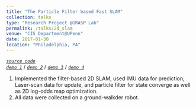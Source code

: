 ```yaml
---
title: "The Particle Filter based Fast SLAM"
collection: talks
type: "Research Project @GRASP Lab"
permalink: /talks/2d_slam
venue: "CIS Department@UPenn"
date: 2017-01-30
location: "Philadelphia, PA"
---
```


*[`source code`](https://github.com/haoyuanz13/Machine_Learning_in_Robotics/tree/master/2D_SLAM)*     
*[`demo 1`](https://drive.google.com/open?id=0B-YfsvV6PlJRZVpQeHVUY0dpLWc)* / *[`demo 2`](https://drive.google.com/open?id=0B-YfsvV6PlJRb3MxMHRhb2c4UWc)* / *[`demo 3`](https://drive.google.com/open?id=0B-YfsvV6PlJRemJpVEJrOHhPQ28)* / *[`demo 4`](https://drive.google.com/open?id=0B-YfsvV6PlJRQ0JOMUtYNnQzZUU)*      
1. Implemented the filter-based 2D SLAM, used IMU data for prediction, Laser-scan data for update, and particle filter for state converge as well as 2D log-odds map optimization.          
2. All data were collected on a ground-walkder robot.
